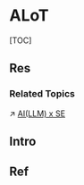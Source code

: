# ALoT

[TOC]



## Res
### Related Topics
↗ [AI(LLM) x SE](../Software%20Engineering/🤖%20AI(LLM)%20x%20SE/AI(LLM)%20x%20SE.md)



## Intro


## Ref

